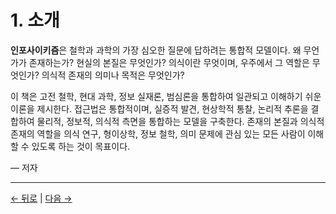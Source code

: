 # 1. 소개

**인포사이키즘**은 철학과 과학의 가장 심오한 질문에 답하려는 통합적 모델이다. 왜 무언가가 존재하는가? 현실의 본질은 무엇인가? 의식이란 무엇이며, 우주에서 그 역할은 무엇인가? 의식적 존재의 의미나 목적은 무엇인가?

이 책은 고전 철학, 현대 과학, 정보 실재론, 범심론을 통합하여 일관되고 이해하기 쉬운 이론을 제시한다. 접근법은 통합적이며, 실증적 발견, 현상학적 통찰, 논리적 추론을 결합하여 물리적, 정보적, 의식적 측면을 통합하는 모델을 구축한다. 존재의 본질과 의식적 존재의 역할을 의식 연구, 형이상학, 정보 철학, 의미 문제에 관심 있는 모든 사람이 이해할 수 있도록 하는 것이 목표이다.

— 저자

---
<div class="navigation-links">
<a href="../00_목차/" class="nav-link prev-link">← 뒤로</a> | <a href="../02_존재의_문제/" class="nav-link next-link">다음 →</a>
</div>
